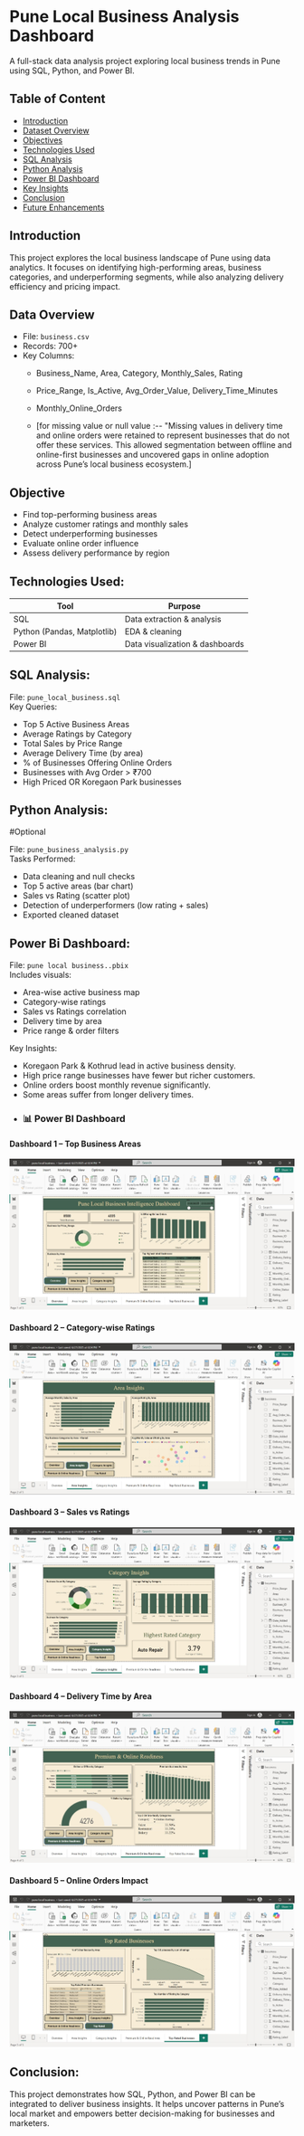 
# Pune Local Business Analysis Dashboard
A full-stack data analysis project exploring local business trends in Pune using SQL, Python, and Power BI.


## Table of Content
- [Introduction](#introduction)
- [Dataset Overview](#dataset-overview)
- [Objectives](#objectives)
- [Technologies Used](#technologies-used)
- [SQL Analysis](#sql-analysis)
- [Python Analysis](#python-analysis)
- [Power BI Dashboard](#power-bi-dashboard)
- [Key Insights](#key-insights)
- [Conclusion](#conclusion)
- [Future Enhancements](#future-enhancements)

## Introduction
This project explores the local business landscape of Pune using data analytics. It focuses on identifying high-performing areas, business categories, and underperforming segments, while also analyzing delivery efficiency and pricing impact.

## Data Overview
- File: `business.csv`
- Records: 700+
- Key Columns:
  - Business_Name, Area, Category, Monthly_Sales, Rating
  - Price_Range, Is_Active, Avg_Order_Value, Delivery_Time_Minutes
  - Monthly_Online_Orders

  - [for missing value or null value :-- "Missing values in delivery time and online orders were retained to represent businesses that do not offer these services. This allowed segmentation between offline and online-first businesses and uncovered gaps in online adoption across Pune’s local business ecosystem.]

## Objective
- Find top-performing business areas
- Analyze customer ratings and monthly sales
- Detect underperforming businesses
- Evaluate online order influence
- Assess delivery performance by region

## Technologies Used:
| Tool        | Purpose                      |
|-------------|-------------------------------|
| SQL         | Data extraction & analysis     |
| Python (Pandas, Matplotlib) | EDA & cleaning          |
| Power BI    | Data visualization & dashboards |

## SQL Analysis:
File: `pune_local_business.sql`  
Key Queries:
- Top 5 Active Business Areas
- Average Ratings by Category
- Total Sales by Price Range
- Average Delivery Time (by area)
- % of Businesses Offering Online Orders
- Businesses with Avg Order > ₹700
- High Priced OR Koregaon Park businesses

## Python Analysis:
#Optional 

File: `pune_business_analysis.py`  
Tasks Performed:
- Data cleaning and null checks
- Top 5 active areas (bar chart)
- Sales vs Rating (scatter plot)
- Detection of underperformers (low rating + sales)
- Exported cleaned dataset

## Power Bi Dashboard:
File: `pune local business..pbix`  
Includes visuals:
- Area-wise active business map
- Category-wise ratings
- Sales vs Ratings correlation
- Delivery time by area
- Price range & order filters


Key Insights:
- Koregaon Park & Kothrud lead in active business density.
- High price range businesses have fewer but richer customers.
- Online orders boost monthly revenue significantly.
- Some areas suffer from longer delivery times.
- ### 📊 Power BI Dashboard

#### Dashboard 1 – Top Business Areas
![Power BI 1](https://github.com/aniketpatil94409/Pune-local-business-analysis/raw/main/powerbi_1.jpg)

#### Dashboard 2 – Category-wise Ratings
![Power BI 2](https://github.com/aniketpatil94409/Pune-local-business-analysis/raw/main/powerbi_2.jpg)

#### Dashboard 3 – Sales vs Ratings
![Power BI 3](https://github.com/aniketpatil94409/Pune-local-business-analysis/raw/main/powerbi_3.jpg)

#### Dashboard 4 – Delivery Time by Area
![Power BI 4](https://github.com/aniketpatil94409/Pune-local-business-analysis/raw/main/powerbi_4.jpg)

#### Dashboard 5 – Online Orders Impact
![Power BI 5](https://github.com/aniketpatil94409/Pune-local-business-analysis/raw/main/powerbi_5.jpg)



## Conclusion:
This project demonstrates how SQL, Python, and Power BI can be integrated to deliver business insights. It helps uncover patterns in Pune’s local market and empowers better decision-making for businesses and marketers.
